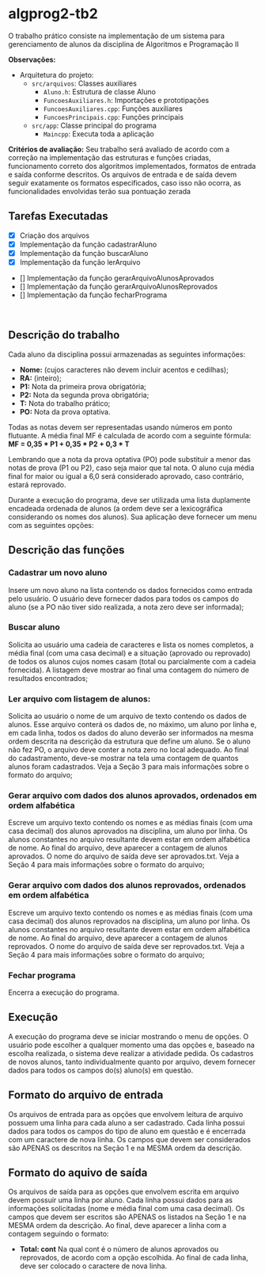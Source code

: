 # algprog2-tb2
O trabalho prático consiste na implementação de um sistema para gerenciamento de alunos da disciplina de Algoritmos e Programação II

**Observações:**
  * Arquitetura do projeto:
    * `src/arquivos`: Classes auxiliares
      * `Aluno.h`: Estrutura de classe Aluno
      * `FuncoesAuxiliares.h`: Importações e prototipações
      * `FuncoesAuxiliares.cpp`: Funções auxiliares
      * `FuncoesPrincipais.cpp`: Funções principais
    * `src/app`: Classe principal do programa
      * `Maincpp`: Executa toda a aplicação

**Critérios de avaliação:** Seu trabalho será avaliado de acordo com a correção na implementação das estruturas e funções criadas, funcionamento correto dos algoritmos implementados, formatos de entrada e saída conforme descritos.
Os arquivos de entrada e de saída devem seguir exatamente os formatos especificados, caso isso não ocorra, as funcionalidades envolvidas terão sua pontuação zerada

## Tarefas Executadas
* [X] Criação dos arquivos
* [X] Implementação da função cadastrarAluno
* [X] Implementação da função buscarAluno
* [X] Implementação da função lerArquivo
* [] Implementação da função gerarArquivoAlunosAprovados
* [] Implementação da função gerarArquivoAlunosReprovados
* [] Implementação da função fecharPrograma

<br />

## Descrição do trabalho

Cada aluno da disciplina possui armazenadas as seguintes informações:

* **Nome:** (cujos caracteres não devem incluir acentos e cedilhas);
* **RA:** (inteiro);
* **P1:** Nota da primeira prova obrigatória;
* **P2:** Nota da segunda prova obrigatória;
* **T:** Nota do trabalho prático;
* **PO:** Nota da prova optativa.

Todas as notas devem ser representadas usando números em ponto flutuante. A média final MF é calculada de acordo com a seguinte fórmula: **MF = 0,35 * P1 + 0,35 * P2 + 0,3 * T**

Lembrando que a nota da prova optativa (PO) pode substituir a menor das notas de prova (P1 ou P2), caso seja maior que tal nota. O aluno cuja média final for maior ou igual a 6,0 será considerado aprovado, caso contrário, estará reprovado.

Durante a execução do programa, deve ser utilizada uma lista duplamente encadeada ordenada de alunos (a ordem deve ser a lexicográfica considerando os nomes dos alunos). Sua aplicação deve fornecer um menu com as seguintes opções:

## Descrição das funções

### Cadastrar um novo aluno
Insere um novo aluno na lista contendo os dados fornecidos como entrada pelo usuário. O usuário deve fornecer dados para todos os campos do aluno (se a PO não tiver sido realizada, a nota zero deve ser informada);

### Buscar aluno
Solicita ao usuário uma cadeia de caracteres e lista os nomes completos, a média final (com uma casa decimal) e a situação (aprovado ou reprovado) de todos os alunos cujos nomes casam (total ou parcialmente com a cadeia fornecida). A listagem deve mostrar ao final uma contagem do número de resultados encontrados; 

### Ler arquivo com listagem de alunos:
Solicita ao usuário o nome de um arquivo de texto contendo os dados de alunos. Esse arquivo conterá os dados de, no máximo, um aluno por linha e, em cada linha, todos os dados do aluno deverão ser informados na mesma ordem descrita na descrição da estrutura que define um aluno. Se o aluno não fez PO, o arquivo deve conter a nota zero no local adequado. Ao final do cadastramento, deve-se mostrar na tela uma contagem de quantos alunos foram cadastrados. Veja a Seção 3 para mais informações sobre o formato do arquivo;

### Gerar arquivo com dados dos alunos aprovados, ordenados em ordem alfabética
Escreve um arquivo texto contendo os nomes e as médias finais (com uma casa decimal) dos alunos aprovados na disciplina, um aluno por linha. Os alunos constantes no arquivo resultante devem estar em ordem alfabética de nome. Ao final do arquivo, deve aparecer a contagem de alunos aprovados. O nome do arquivo de saída deve ser aprovados.txt. Veja a Seção 4 para mais informações sobre o formato do arquivo;

### Gerar arquivo com dados dos alunos reprovados, ordenados em ordem alfabética
Escreve um arquivo texto contendo os nomes e as médias finais (com uma casa decimal) dos alunos reprovados na disciplina, um aluno por linha. Os alunos constantes no arquivo resultante devem estar em ordem alfabética de nome. Ao final do arquivo, deve aparecer a contagem de alunos reprovados. O nome do arquivo de saída deve ser reprovados.txt. Veja a Seção 4 para mais informações sobre o formato do arquivo;

### Fechar programa
Encerra a execução do programa.


## Execução
A execução do programa deve se iniciar mostrando o menu de opções. O usuário pode escolher a qualquer momento uma das opções e, baseado na escolha realizada, o sistema deve realizar a atividade pedida.
Os cadastros de novos alunos, tanto individualmente quanto por arquivo, devem fornecer dados para todos os campos do(s) aluno(s) em questão.


## Formato do arquivo de entrada
Os arquivos de entrada para as opções que envolvem leitura de arquivo possuem uma linha para cada aluno a ser cadastrado. Cada linha possui dados para todos os campos do tipo de aluno em questão e é encerrada com um caractere de nova linha. Os campos que devem ser considerados são APENAS os descritos na Seção 1 e na MESMA ordem da descrição.


## Formato do aquivo de saída
Os arquivos de saída para as opções que envolvem escrita em arquivo devem possuir uma linha por aluno. Cada linha possui dados para as informações solicitadas (nome e média final com uma casa decimal). Os campos que devem ser escritos são APENAS os listados na Seção 1 e na MESMA ordem da descrição. Ao final, deve aparecer a linha com a contagem seguindo o formato:
* **Total: cont**
Na qual cont é o número de alunos aprovados ou reprovados, de acordo com a opção escolhida.
Ao final de cada linha, deve ser colocado o caractere de nova linha.
